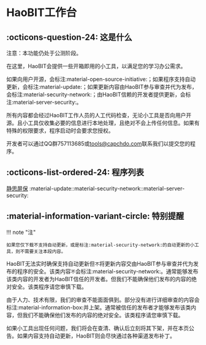 # HaoBIT工作台

## :octicons-question-24: 这是什么

注意：本功能仍处于公测阶段。

在这里，HaoBIT会提供一些开箱即用的小工具，以满足您的学习办公需求。

如果向用户开源，会标注:material-open-source-initiative:；如果程序支持自动更新，会标注:material-update:；如果更新内容由HaoBIT参与审查并代为发布，会标注:material-security-network:；由HaoBIT信赖的开发者提供更新，会标注:material-server-security:。

所有内容都会经过HaoBIT工作人员的人工代码检查，无论小工具是否向用户开源。且小工具仅收集必要的信息进行本地处理，且绝对不会上传任何信息。如果有特殊的权限要求，程序启动时会要求您授权。

<!-- 但注意，HaoBIT无法实时确保支持自动更新但`不`将更新内容交由HaoBIT参与审查并代为发布的程序的安全。该类程序请您审慎下载。 -->

开发者可以通过QQ群757113685或[tools@capchdo.com](mailto:tools@capchdo.com)联系我们以提交您的程序。

## :octicons-list-ordered-24: 程序列表

[静思屏保](https://lab.capchdo.com/2023/05/23/1809/) :material-update::material-security-network::material-server-security:

## :material-information-variant-circle: 特别提醒

!!! note "注"

    如果您仅下载不支持自动更新，或是标注:material-security-network:的自动更新的小工具，则不需要关注本段内容。

HaoBIT无法实时确保支持自动更新但`不`将更新内容交由HaoBIT参与审查并代为发布的程序的安全。该类内容`不`会标注:material-security-network:。通常能够发布该类内容的开发者为HaoBIT信任的开发者。但我们不能确保他们发布的内容的绝对安全。该类程序请您审慎下载。

由于人力、技术有限，我们的审查不能面面俱到。部分没有进行详细审查的内容会标注:material-information-box:并上架。通常被信任的发布者才能够发布该类内容，但我们不能确保他们发布的内容的绝对安全。该类程序请您审慎下载。

如果小工具出现任何问题，我们将会在查清、确认后立刻将其下架，并在本页公告。如果内容支持自动更新，HaoBIT则会尽快通过各种渠道发布补丁。